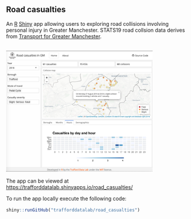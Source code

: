 ## Road casualties
An <a href="https://cran.r-project.org/" target="_blank">R</a> <a href="https://cran.r-project.org/web/packages/shiny/index.html" target="_blank">Shiny</a> app allowing users to exploring road collisions involving personal injury in Greater Manchester. STATS19 road collsion data derives from [Transport for Greater Manchester](https://data.gov.uk/dataset/25170a92-0736-4090-baea-bf6add82d118/gm-road-casualty-accidents-full-stats19-data).

<br>

<img src="screenshot.png" width="400">

<br />

The app can be viewed at <a href="https://trafforddatalab.shinyapps.io/road_casualties/" target="_blank">https://trafforddatalab.shinyapps.io/road_casualties/</a>

To run the app locally execute the following code:

``` r
shiny::runGitHub("trafforddatalab/road_casualties")
```
